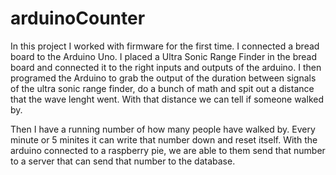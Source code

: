 # arduinoCounter

In this project I worked with firmware for the first time. I connected a bread board to the Arduino Uno. I placed a Ultra Sonic Range Finder in the bread board
and connected it to the right inputs and outputs of the arduino. I then programed the Arduino to grab the output of the duration between signals of the ultra sonic 
range finder, do a bunch of math and spit out a distance that the wave lenght went. With that distance we can tell if someone walked by.

Then I have a running number of how many people have walked by. Every minute or 5 minites it can write that number down and reset itself. With the arduino connected
to a raspberry pie, we are able to them send that number to a server that can send that number to the database. 
